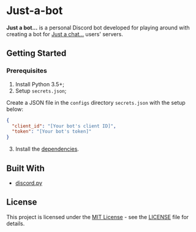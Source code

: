 # Just-a-bot

**Just a bot...** is a personal Discord bot developed for playing around with creating a bot for [Just a chat...](https://aminoapps.com/c/conlang-conscript/home/) users' servers.

## Getting Started
### Prerequisites
1. Install Python 3.5+;
2. Setup `secrets.json`;

Create a JSON file in the `configs` directory `secrets.json` with the setup below:

```json
{
  "client_id": "[Your bot's client ID]",
  "token": "[Your bot's token]"
}
```

3. Install the [dependencies](requirements.txt).

## Built With
* [discord.py](https://github.com/Rapptz/discord.py)

## License
This project is licensed under the [MIT License](https://choosealicense.com/licenses/mit/) - see the [LICENSE](LICENSE) file for details.
